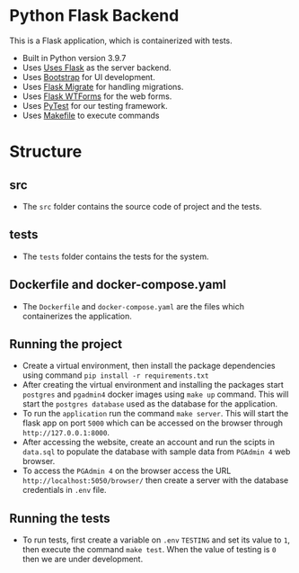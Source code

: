 # Python Flask Backend

This is a Flask application, which is containerized with tests.

- Built in Python version 3.9.7
- Uses [Uses Flask](https://flask.palletsprojects.com/en/2.1.x/) as the server backend.
- Uses [Bootstrap](https://getbootstrap.com/docs/4.6/getting-started/introduction/) for UI development.
- Uses [Flask Migrate](https://flask-migrate.readthedocs.io/en/latest/) for handling migrations.
- Uses [Flask WTForms](https://flask.palletsprojects.com/en/2.1.x/patterns/wtforms//) for the web forms.
- Uses [PyTest](https://docs.pytest.org/en/7.1.x/) for our testing framework.
- Uses [Makefile](https://makefiletutorial.com/) to execute commands

# Structure

## src
- The `src` folder contains the source code of project and the tests.

## tests
- The `tests` folder contains the tests for the system.

## Dockerfile and docker-compose.yaml
- The `Dockerfile` and `docker-compose.yaml` are the files which containerizes the application.

## Running the project
- Create a virtual environment, then install the package dependencies using command `pip install -r requirements.txt`
- After creating the virtual environment and installing the packages start `postgres` and `pgadmin4` docker images using `make up` command. This will start the `postgres database` used as the database for the application.
- To run the `application` run the command `make server`. This will start the flask app on port `5000` which can be accessed on the browser through `http://127.0.0.1:8000`.
- After accessing the website, create an account and run the scipts in `data.sql` to populate the database with sample data from `PGAdmin 4` web browser.
- To access the `PGAdmin 4` on the browser access the URL `http://localhost:5050/browser/` then create a server with the database credentials in `.env` file.
  
## Running the tests
- To run tests, first create a variable on `.env` `TESTING` and set its value to `1`, then execute the command `make test`. When the value of testing is `0` then we are under development.